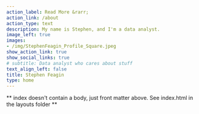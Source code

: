 ```yaml
---
action_label: Read More &rarr;
action_link: /about
action_type: text
description: My name is Stephen, and I'm a data analyst.
image_left: true
images:
- /img/StephenFeagin_Profile_Square.jpeg
show_action_link: true
show_social_links: true
# subtitle: Data analyst who cares about stuff
text_align_left: false
title: Stephen Feagin
type: home
---
```


** index doesn't contain a body, just front matter above.
See index.html in the layouts folder **
